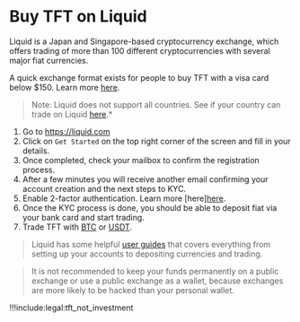 # Buy TFT on Liquid

Liquid is a Japan and Singapore-based cryptocurrency exchange, which offers trading of more than 100 different cryptocurrencies with several major fiat currencies.

A quick exchange format exists for people to buy TFT with a visa card below $150. Learn more [here](tft_liquid_quick_exchange).

> Note: Liquid does not support all countries. See if your country can trade on Liquid [here](https://help.liquid.com/en/articles/2272984-can-i-use-liquid-in-my-country).*

1. Go to https://liquid.com
2. Click on `Get Started` on the top right corner of the screen and fill in your details.
3. Once completed, check your mailbox to confirm the registration process. 
4. After a few minutes you will receive another email confirming your account creation and the next steps to KYC. 
5. Enable 2-factor authentication. Learn more [here][here](https://help.liquid.com/en/articles/2273273-how-to-set-up-2fa).
6. Once the KYC process is done, you should be able to deposit fiat via your bank card and start trading. 
7. Trade TFT with [BTC](https://app.liquid.com/exchange/TFTBTC) or [USDT](https://app.liquid.com/exchange/TFTUSDT).

> Liquid has some helpful [user guides](https://help.liquid.com/en/collections/1110080-getting-started-with-your-liquid-account) that covers everything from setting up your accounts to depositing currencies and trading. 

> It is not recommended to keep your funds permanently on a public exchange or use a public exchange as a wallet, because exchanges are more likely to be hacked than your personal wallet.

!!!include:legal:tft_not_investment
